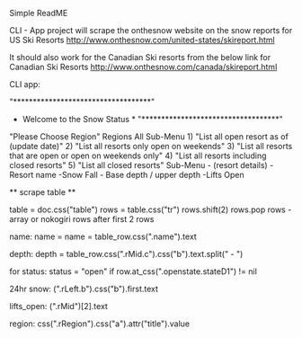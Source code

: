 Simple ReadME

CLI - App project will scrape the onthesnow website on the snow reports for US Ski Resorts http://www.onthesnow.com/united-states/skireport.html

It should also work for the Canadian Ski resorts from the below link for Canadian Ski Resorts
http://www.onthesnow.com/canada/skireport.html

CLI app:  

"***********************************"
*    Welcome to the Snow Status    *
"***********************************"

"Please Choose Region"
 Regions
 All
Sub-Menu
    1) "List all open resort as of (update date)"
    2) "List all resorts only open on weekends"
    3) "List all resorts that are open or open on weekends only"
    4) "List all resorts including closed resorts"
    5) "List all closed resorts"
    Sub-Menu - (resort details)
    - Resort name
       -Snow Fall
       - Base depth / upper depth
       -Lifts Open


** scrape table **

table = doc.css("table")
rows = table.css("tr")
rows.shift(2)
rows.pop
rows - array or nokogiri rows after first 2 rows

name:
name = name = table_row.css(".name").text

depth:
depth = table_row.css(".rMid.c").css("b").text.split(" - ")

for status:
status = "open" if row.at_css(".openstate.stateD1") != nil

24hr snow:
(".rLeft.b").css("b").first.text

lifts_open:
(".rMid")[2].text

region:
css(".rRegion").css("a").attr("title").value
